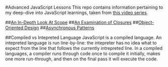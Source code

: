 #Advanced JavaScript Lessons
This repo contains information pertaining to my deep-dive into JavaScript learnings, taken from [this video series]( https://frontendmasters.com/courses/advanced-javascript/).

##[An In-Depth Look At Scope](./scope)
##[An Examination of Closures](./closure)
##[Object-Oriented Design](./object_oriented)
##[Asynchronous Patterns](./async_patterns)

##Compiled vs Intepreted Language
JavaScript is a compiled language. An intepreted language is run line-by-line: the intepreter has no idea what to expect from the line that follows the currently intrepreted line. In a compiled languages, a compiler runs through code once to compile it initially, makes one more run-through, and then on the final pass it will execute the code.
